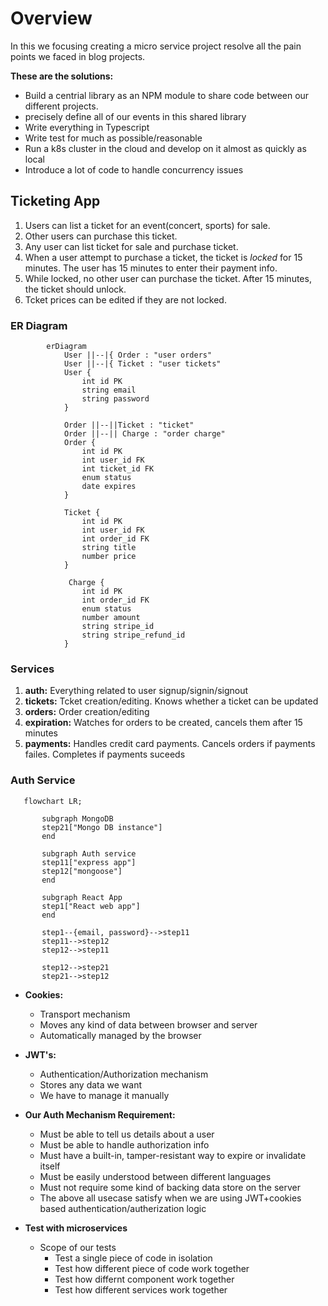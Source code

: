 # Overview

In this we focusing creating a micro service project resolve all the pain points we faced in blog projects.

**These are the solutions:**
- Build a centrial library as an NPM module to share code between our different projects.
- precisely define all of our events in this shared library
- Write everything in Typescript
- Write test for much as possible/reasonable
- Run a k8s cluster in the cloud and develop on it almost as quickly as local
- Introduce a lot of code to handle concurrency issues

## Ticketing App

1. Users can list a ticket for an event(concert, sports) for sale.
2. Other users can purchase this ticket.
3. Any user can list ticket for sale and purchase ticket.
4. When a user attempt to purchase a ticket, the ticket is *locked* for 15 minutes. The user has 15 minutes to enter their payment info.
5. While locked, no other user can purchase the ticket. After 15 minutes, the ticket should unlock.
6. Tcket prices can be edited if they are not locked.

### ER Diagram

``` mermaid
        erDiagram
            User ||--|{ Order : "user orders"
            User ||--|{ Ticket : "user tickets"
            User {
                int id PK
                string email
                string password
            }

            Order ||--||Ticket : "ticket"
            Order ||--|| Charge : "order charge"
            Order {
                int id PK
                int user_id FK
                int ticket_id FK
                enum status
                date expires
            }

            Ticket {
                int id PK
                int user_id FK
                int order_id FK
                string title
                number price
            }

             Charge {
                int id PK
                int order_id FK
                enum status
                number amount
                string stripe_id
                string stripe_refund_id
            }

```

### Services
1. **auth:** Everything related to user signup/signin/signout
2. **tickets:** Tcket creation/editing. Knows whether a ticket can be updated
3. **orders:** Order creation/editing
4. **expiration:** Watches for orders to be created, cancels them after 15 minutes
5. **payments:** Handles credit card payments. Cancels orders if payments failes. Completes if payments suceeds

### Auth Service

 ``` mermaid
    flowchart LR;

        subgraph MongoDB
        step21["Mongo DB instance"]
        end
        
        subgraph Auth service
        step11["express app"]
        step12["mongoose"]
        end

        subgraph React App
        step1["React web app"]
        end

        step1--{email, password}-->step11
        step11-->step12
        step12-->step11

        step12-->step21
        step21-->step12
```

- **Cookies:**
    - Transport mechanism
    - Moves any kind of data between browser and server
    - Automatically managed by the browser
- **JWT's:**
    - Authentication/Authorization mechanism
    - Stores any data we want
    - We have to manage it manually
- **Our Auth Mechanism Requirement:**
    - Must be able to tell us details about a user
    - Must be able to handle authorization info
    - Must have a built-in, tamper-resistant way to expire or invalidate itself
    - Must be easily understood between different languages
    - Must not require some kind of backing data store on the server
    - The above all usecase satisfy when we are using JWT+cookies based authentication/autherization logic

- **Test with microservices**
    - Scope of our tests
        - Test a single piece of code in isolation
        - Test how different piece of code work together
        - Test how differnt component work together
        - Test how different services work together